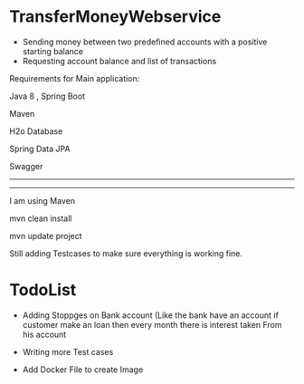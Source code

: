 # TransferMoneyWebservice


- Sending money between two predefined accounts with a positive starting balance
- Requesting account balance and list of transactions

Requirements for Main application:

Java 8 , Spring Boot

Maven 

H2o Database 

Spring Data JPA

Swagger

---------------------------------------------------------------------------
----------------------------------------------------------------------------

I am using Maven

mvn clean install


mvn update project


Still adding Testcases to make sure everything is working fine.

# TodoList 

- Adding Stoppges on Bank account (Like the bank have an account if customer make an loan then every month there is interest taken 
From his account 

- Writing more Test cases 

- Add Docker File to create Image

